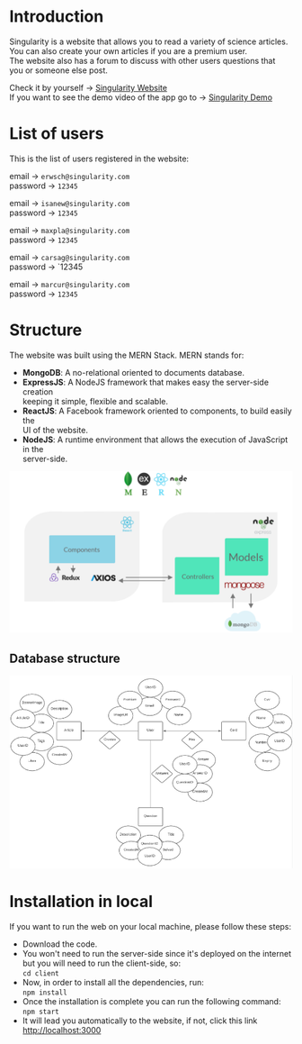 # Introduction
Singularity is a website that allows you to read a variety of science articles. \
You can also create your own articles if you are a premium user. \
The website also has a forum to discuss with other users questions that \
you or someone else post.

Check it by yourself -> [Singularity Website](https://singularityweb.netlify.app/) \
If you want to see the demo video of the app go to -> [Singularity Demo](https://www.youtube.com/watch?v=HyXJIog1YF8&feature=youtu.be)

# List of users
This is the list of users registered in the website:

email -> `erwsch@singularity.com` \
password -> `12345`

email -> `isanew@singularity.com` \
password -> `12345`

email -> `maxpla@singularity.com` \
password -> `12345`

email -> `carsag@singularity.com` \
password -> `12345

email -> `marcur@singularity.com` \
password -> `12345`


# Structure
The website was built using the MERN Stack. MERN stands for:
- **MongoDB**: A no-relational oriented to documents database.
- **ExpressJS**: A NodeJS framework that makes easy the server-side creation \
keeping it simple, flexible and scalable.
- **ReactJS**: A Facebook framework oriented to components, to build easily the \
UI of the website.
- **NodeJS**: A runtime environment that allows the execution of JavaScript in the \
server-side.

![Singularity Structure](https://github.com/AlanGallardo/Singularity/blob/master/docs/estructura.png?raw=true)

## Database structure

![Database Structure](https://github.com/AlanGallardo/Singularity/blob/master/docs/E-R.png?raw=true)


# Installation in local
If you want to run the web on your local machine, please follow these steps:
- Download the code.
- You won't need to run the server-side since it's deployed on the internet \
but you will need to run the client-side, so: \
`cd client` 
- Now, in order to install all the dependencies, run: \
`npm install`
- Once the installation is complete you can run the following command: \
`npm start`
- It will lead you automatically to the website, if not, click this link [http://localhost:3000](http://localhost:3000)
